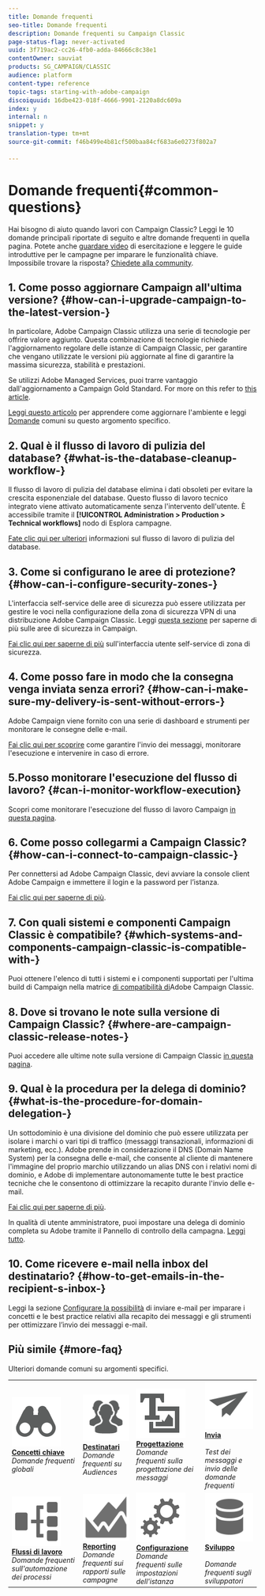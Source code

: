 ```yaml
---
title: Domande frequenti
seo-title: Domande frequenti
description: Domande frequenti su Campaign Classic
page-status-flag: never-activated
uuid: 3f719ac2-cc26-4fb0-adda-84666c8c38e1
contentOwner: sauviat
products: SG_CAMPAIGN/CLASSIC
audience: platform
content-type: reference
topic-tags: starting-with-adobe-campaign
discoiquuid: 16dbe423-018f-4666-9901-2120a8dc609a
index: y
internal: n
snippet: y
translation-type: tm+mt
source-git-commit: f46b499e4b81cf500baa84cf683a6e0273f802a7

---
```



# Domande frequenti{#common-questions}

Hai bisogno di aiuto quando lavori con Campaign Classic? Leggi le 10 domande principali riportate di seguito e altre domande frequenti in quella pagina. Potete anche [guardare video](https://docs.adobe.com/content/help/en/campaign-learn/campaign-classic-tutorials/overview.html) di esercitazione e leggere le guide [](../../platform/using/tutorials.md#step-by-step-guides) introduttive per le campagne per imparare le funzionalità chiave. Impossibile trovare la risposta? [Chiedete alla community](https://forums.adobe.com/community/experience-cloud/marketing-cloud/campaign).

## 1. Come posso aggiornare Campaign all&#39;ultima versione? {#how-can-i-upgrade-campaign-to-the-latest-version-}

In particolare, Adobe Campaign Classic utilizza una serie di tecnologie per offrire valore aggiunto. Questa combinazione di tecnologie richiede l&#39;aggiornamento regolare delle istanze di Campaign Classic, per garantire che vengano utilizzate le versioni più aggiornate al fine di garantire la massima sicurezza, stabilità e prestazioni.

Se utilizzi Adobe Managed Services, puoi trarre vantaggio dall&#39;aggiornamento a Campaign Gold Standard. For more on this refer to [this article](https://helpx.adobe.com/campaign/kb/gold-standard.html).

[Leggi questo articolo](https://helpx.adobe.com/campaign/kb/acc-build-upgrade.html) per apprendere come aggiornare l&#39;ambiente e leggi [Domande](https://helpx.adobe.com/campaign/kb/build-upgrade-faq.html) comuni su questo argomento specifico.

## 2. Qual è il flusso di lavoro di pulizia del database? {#what-is-the-database-cleanup-workflow-}

Il flusso di lavoro di pulizia del database elimina i dati obsoleti per evitare la crescita esponenziale del database. Questo flusso di lavoro tecnico integrato viene attivato automaticamente senza l&#39;intervento dell&#39;utente. È accessibile tramite il **[!UICONTROL Administration > Production > Technical workflows]** nodo di Esplora campagne.

[Fate clic qui per ulteriori](../../production/using/database-cleanup-workflow.md) informazioni sul flusso di lavoro di pulizia del database.

## 3. Come si configurano le aree di protezione? {#how-can-i-configure-security-zones-}

L&#39;interfaccia self-service delle aree di sicurezza può essere utilizzata per gestire le voci nella configurazione della zona di sicurezza VPN di una distribuzione Adobe Campaign Classic. Leggi [questa sezione](../../installation/using/configuring-campaign-server.md#defining-security-zones) per saperne di più sulle aree di sicurezza in Campaign.

[Fai clic qui per saperne di più](https://helpx.adobe.com/campaign/kb/configuring-security-zones-self-service.html) sull&#39;interfaccia utente self-service di zona di sicurezza.

## 4. Come posso fare in modo che la consegna venga inviata senza errori? {#how-can-i-make-sure-my-delivery-is-sent-without-errors-}

Adobe Campaign viene fornito con una serie di dashboard e strumenti per monitorare le consegne delle e-mail.

[Fai clic qui per scoprire](../../delivery/using/monitoring-a-delivery.md) come garantire l&#39;invio dei messaggi, monitorare l&#39;esecuzione e intervenire in caso di errore.

## 5.Posso monitorare l&#39;esecuzione del flusso di lavoro? {#can-i-monitor-workflow-execution}

Scopri come monitorare l&#39;esecuzione del flusso di lavoro Campaign [in questa pagina](../../workflow/using/executing-a-workflow.md).

## 6. Come posso collegarmi a Campaign Classic? {#how-can-i-connect-to-campaign-classic-}

Per connettersi ad Adobe Campaign Classic, devi avviare la console client Adobe Campaign e immettere il login e la password per l’istanza.

[Fai clic qui per saperne di più](../../platform/using/launching-adobe-campaign.md).

## 7. Con quali sistemi e componenti Campaign Classic è compatibile? {#which-systems-and-components-campaign-classic-is-compatible-with-}

Puoi ottenere l&#39;elenco di tutti i sistemi e i componenti supportati per l&#39;ultima build di Campaign nella matrice [di compatibilità di](https://helpx.adobe.com/campaign/kb/compatibility-matrix.html)Adobe Campaign Classic.

## 8. Dove si trovano le note sulla versione di Campaign Classic? {#where-are-campaign-classic-release-notes-}

Puoi accedere alle ultime note sulla versione di Campaign Classic [in questa pagina](https://docs.adobe.com/content/help/en/campaign-classic/using/release-notes/latest-release.html).

## 9. Qual è la procedura per la delega di dominio? {#what-is-the-procedure-for-domain-delegation-}

Un sottodominio è una divisione del dominio che può essere utilizzata per isolare i marchi o vari tipi di traffico (messaggi transazionali, informazioni di marketing, ecc.).
Adobe prende in considerazione il DNS (Domain Name System) per la consegna delle e-mail, che consente al cliente di mantenere l&#39;immagine del proprio marchio utilizzando un alias DNS con i relativi nomi di dominio, e Adobe di implementare autonomamente tutte le best practice tecniche che le consentono di ottimizzare la recapito durante l&#39;invio delle e-mail.

[Fai clic qui per saperne di più](https://helpx.adobe.com/campaign/kb/domain-name-delegation.html).

In qualità di utente amministratore, puoi impostare una delega di dominio completa su Adobe tramite il Pannello di controllo della campagna. [Leggi tutto](https://docs.adobe.com/content/help/en/control-panel/using/subdomains-and-certificates/subdomains-branding.html).

## 10. Come ricevere e-mail nella inbox del destinatario? {#how-to-get-emails-in-the-recipient-s-inbox-}

Leggi la sezione [Configurare la possibilità](https://helpx.adobe.com/campaign/kb/acc-deliverability.html) di inviare e-mail per imparare i concetti e le best practice relativi alla recapito dei messaggi e gli strumenti per ottimizzare l’invio dei messaggi e-mail.

## Più simile {#more-faq}

Ulteriori domande comuni su argomenti specifici.

<table>
<tr>
<td>
        <a href="../../platform/using/faq-key-concepts.md"><img alt="condizioni" src="assets/icon_start.png"/></a>
        <div><a href="../../platform/using/faq-key-concepts.md"><strong>Concetti chiave</strong></a></div>
        <em>Domande frequenti globali</em>
    </td>
    <td>
        <a href="../../platform/using/faq-audiences.md"><img alt="condizioni" src="assets/icon_audience.png"/></a>
        <div><a href="../../platform/using/faq-audiences.md"><strong>Destinatari</strong></a></div>
        <em>Domande frequenti su Audiences</em>
    </td>
    <td>
        <a href="../../platform/using/faq-designing.md"><img alt="condizioni" src="assets/icon_content.png"/></a>
        <div><a href="../../platform/using/faq-designing.md"><strong>Progettazione</strong></a></div>
        <em>Domande frequenti sulla progettazione dei messaggi</em>
    </td>
    <td>
        <a href="../../platform/using/faq-messages.md"><img alt="condizioni" src="assets/icon_delivery.png"/></a>
        <div><a href="../../platform/using/faq-messages.md"><strong>Invia</strong></a></div>
        <br/><em>Test dei messaggi e invio delle domande frequenti</em>
    </td>
</tr>
<tr>
    <td>
        <a href="../../platform/using/faq-workflows.md"><img alt="condizioni" src="assets/icon_process.png"/></a>
        <div><a href="../../platform/using/faq-workflows.md"><strong>Flussi di lavoro</strong></a></div>
        <em>Domande frequenti sull'automazione dei processi</em>
    </td>
    <td>
        <a href="../../platform/using/faq-reporting.md"><img alt="condizioni" src="assets/icon_report.png"/></a>
        <div><a href="../../platform/using/faq-reporting.md"><strong>Reporting</strong></a></div>
        <em>Domande frequenti sui rapporti sulle campagne</em>
    </td>
    <td>
        <a href="../../platform/using/faq-campaign-config.md"><img alt="condizioni" src="assets/icon_config.png"/></a>
        <div><a href="../../platform/using/faq-campaign-config.md"><strong>Configurazione</strong></a></div>
        <em>Domande frequenti sulle impostazioni dell'istanza</em>
    </td>
    <td>
        <a href="../../platform/using/faq-developers.md"><img alt="condizioni" src="assets/icon_server.png"/></a>
        <div><a href="../../platform/using/faq-developers.md"><strong>Sviluppo</strong></a></div>
        <br/><em>Domande frequenti sugli sviluppatori</em>
    </td>
    </tr></table>
